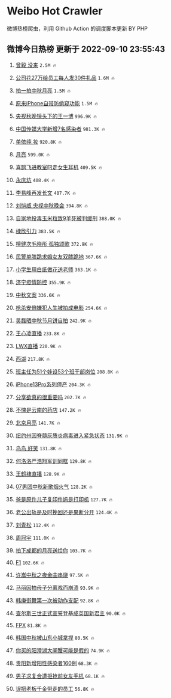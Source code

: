 # Weibo Hot Crawler 



微博热榜爬虫，利用 Github Action 的调度脚本更新 BY PHP 


## 微博今日热榜 更新于 2022-09-10 23:55:43 
1. [曾毅 没来](https://s.weibo.com/weibo?q=%E6%9B%BE%E6%AF%85%20%E6%B2%A1%E6%9D%A5&t=31&band_rank=1&Refer=top) `2.5M 🔥` 

1. [公司花27万给员工每人发30件礼品](https://s.weibo.com/weibo?q=%23%E5%85%AC%E5%8F%B8%E8%8A%B127%E4%B8%87%E7%BB%99%E5%91%98%E5%B7%A5%E6%AF%8F%E4%BA%BA%E5%8F%9130%E4%BB%B6%E7%A4%BC%E5%93%81%23&t=31&band_rank=2&Refer=top) `1.6M 🔥` 

1. [拍一拍中秋月亮](https://s.weibo.com/weibo?q=%23%E6%8B%8D%E4%B8%80%E6%8B%8D%E4%B8%AD%E7%A7%8B%E6%9C%88%E4%BA%AE%23&t=31&band_rank=3&Refer=top) `1.5M 🔥` 

1. [原来iPhone自带防偷窥功能](https://s.weibo.com/weibo?q=%23%E5%8E%9F%E6%9D%A5iPhone%E8%87%AA%E5%B8%A6%E9%98%B2%E5%81%B7%E7%AA%A5%E5%8A%9F%E8%83%BD%23&t=31&band_rank=4&Refer=top) `1.5M 🔥` 

1. [央视秋晚镜头下的王一博](https://s.weibo.com/weibo?q=%23%E5%A4%AE%E8%A7%86%E7%A7%8B%E6%99%9A%E9%95%9C%E5%A4%B4%E4%B8%8B%E7%9A%84%E7%8E%8B%E4%B8%80%E5%8D%9A%23&t=31&band_rank=5&Refer=top) `996.9K 🔥` 

1. [中国传媒大学新增7名感染者](https://s.weibo.com/weibo?q=%23%E4%B8%AD%E5%9B%BD%E4%BC%A0%E5%AA%92%E5%A4%A7%E5%AD%A6%E6%96%B0%E5%A2%9E7%E5%90%8D%E6%84%9F%E6%9F%93%E8%80%85%23&t=31&band_rank=6&Refer=top) `981.3K 🔥` 

1. [单依纯 妆](https://s.weibo.com/weibo?q=%E5%8D%95%E4%BE%9D%E7%BA%AF%20%E5%A6%86&t=31&band_rank=7&Refer=top) `920.8K 🔥` 

1. [月亮](https://s.weibo.com/weibo?q=%23%E6%9C%88%E4%BA%AE%23&t=31&band_rank=8&Refer=top) `599.0K 🔥` 

1. [喜鹊飞进教室叼走女生耳机](https://s.weibo.com/weibo?q=%23%E5%96%9C%E9%B9%8A%E9%A3%9E%E8%BF%9B%E6%95%99%E5%AE%A4%E5%8F%BC%E8%B5%B0%E5%A5%B3%E7%94%9F%E8%80%B3%E6%9C%BA%23&t=31&band_rank=9&Refer=top) `409.5K 🔥` 

1. [永庆坊](https://s.weibo.com/weibo?q=%E6%B0%B8%E5%BA%86%E5%9D%8A&t=31&band_rank=10&Refer=top) `408.4K 🔥` 

1. [李易峰再发长文](https://s.weibo.com/weibo?q=%E6%9D%8E%E6%98%93%E5%B3%B0%E5%86%8D%E5%8F%91%E9%95%BF%E6%96%87&t=31&band_rank=11&Refer=top) `407.7K 🔥` 

1. [刘恺威 央视中秋晚会](https://s.weibo.com/weibo?q=%E5%88%98%E6%81%BA%E5%A8%81%20%E5%A4%AE%E8%A7%86%E4%B8%AD%E7%A7%8B%E6%99%9A%E4%BC%9A&t=31&band_rank=12&Refer=top) `394.8K 🔥` 

1. [自家地投毒玉米粒致9羊死被判缓刑](https://s.weibo.com/weibo?q=%23%E8%87%AA%E5%AE%B6%E5%9C%B0%E6%8A%95%E6%AF%92%E7%8E%89%E7%B1%B3%E7%B2%92%E8%87%B49%E7%BE%8A%E6%AD%BB%E8%A2%AB%E5%88%A4%E7%BC%93%E5%88%91%23&t=31&band_rank=13&Refer=top) `388.0K 🔥` 

1. [棣欣引力](https://s.weibo.com/weibo?q=%E6%A3%A3%E6%AC%A3%E5%BC%95%E5%8A%9B&t=31&band_rank=14&Refer=top) `383.5K 🔥` 

1. [檀健次毛晓彤 孤独颂歌](https://s.weibo.com/weibo?q=%E6%AA%80%E5%81%A5%E6%AC%A1%E6%AF%9B%E6%99%93%E5%BD%A4%20%E5%AD%A4%E7%8B%AC%E9%A2%82%E6%AD%8C&t=31&band_rank=15&Refer=top) `372.9K 🔥` 

1. [民警单膝跪求婚女友双膝跪地](https://s.weibo.com/weibo?q=%23%E6%B0%91%E8%AD%A6%E5%8D%95%E8%86%9D%E8%B7%AA%E6%B1%82%E5%A9%9A%E5%A5%B3%E5%8F%8B%E5%8F%8C%E8%86%9D%E8%B7%AA%E5%9C%B0%23&t=31&band_rank=16&Refer=top) `367.6K 🔥` 

1. [小学生用白纸做花送老师](https://s.weibo.com/weibo?q=%23%E5%B0%8F%E5%AD%A6%E7%94%9F%E7%94%A8%E7%99%BD%E7%BA%B8%E5%81%9A%E8%8A%B1%E9%80%81%E8%80%81%E5%B8%88%23&t=31&band_rank=17&Refer=top) `363.1K 🔥` 

1. [济宁疫情防控](https://s.weibo.com/weibo?q=%E6%B5%8E%E5%AE%81%E7%96%AB%E6%83%85%E9%98%B2%E6%8E%A7&t=31&band_rank=18&Refer=top) `355.9K 🔥` 

1. [中秋文案](https://s.weibo.com/weibo?q=%23%E4%B8%AD%E7%A7%8B%E6%96%87%E6%A1%88%23&t=31&band_rank=19&Refer=top) `336.6K 🔥` 

1. [枪杀安倍嫌犯人生被拍成电影](https://s.weibo.com/weibo?q=%23%E6%9E%AA%E6%9D%80%E5%AE%89%E5%80%8D%E5%AB%8C%E7%8A%AF%E4%BA%BA%E7%94%9F%E8%A2%AB%E6%8B%8D%E6%88%90%E7%94%B5%E5%BD%B1%23&t=31&band_rank=20&Refer=top) `254.6K 🔥` 

1. [吴磊晒中秋节月饼自拍](https://s.weibo.com/weibo?q=%23%E5%90%B4%E7%A3%8A%E6%99%92%E4%B8%AD%E7%A7%8B%E8%8A%82%E6%9C%88%E9%A5%BC%E8%87%AA%E6%8B%8D%23&t=31&band_rank=21&Refer=top) `242.9K 🔥` 

1. [王心凌直播](https://s.weibo.com/weibo?q=%E7%8E%8B%E5%BF%83%E5%87%8C%E7%9B%B4%E6%92%AD&t=31&band_rank=22&Refer=top) `233.8K 🔥` 

1. [LWX直播](https://s.weibo.com/weibo?q=LWX%E7%9B%B4%E6%92%AD&t=31&band_rank=23&Refer=top) `220.9K 🔥` 

1. [西湖](https://s.weibo.com/weibo?q=%E8%A5%BF%E6%B9%96&t=31&band_rank=24&Refer=top) `217.8K 🔥` 

1. [班主任为51个娃设53个班干部岗位](https://s.weibo.com/weibo?q=%23%E7%8F%AD%E4%B8%BB%E4%BB%BB%E4%B8%BA51%E4%B8%AA%E5%A8%83%E8%AE%BE53%E4%B8%AA%E7%8F%AD%E5%B9%B2%E9%83%A8%E5%B2%97%E4%BD%8D%23&t=31&band_rank=25&Refer=top) `208.8K 🔥` 

1. [iPhone13Pro系列停产](https://s.weibo.com/weibo?q=%23iPhone13Pro%E7%B3%BB%E5%88%97%E5%81%9C%E4%BA%A7%23&t=31&band_rank=26&Refer=top) `204.3K 🔥` 

1. [分享欲真的很重要吗](https://s.weibo.com/weibo?q=%23%E5%88%86%E4%BA%AB%E6%AC%B2%E7%9C%9F%E7%9A%84%E5%BE%88%E9%87%8D%E8%A6%81%E5%90%97%23&t=31&band_rank=27&Refer=top) `202.7K 🔥` 

1. [不愧是云南的药店](https://s.weibo.com/weibo?q=%23%E4%B8%8D%E6%84%A7%E6%98%AF%E4%BA%91%E5%8D%97%E7%9A%84%E8%8D%AF%E5%BA%97%23&t=31&band_rank=28&Refer=top) `147.2K 🔥` 

1. [北京月亮](https://s.weibo.com/weibo?q=%23%E5%8C%97%E4%BA%AC%E6%9C%88%E4%BA%AE%23&t=31&band_rank=29&Refer=top) `141.7K 🔥` 

1. [纽约州因脊髓灰质炎病毒进入紧急状态](https://s.weibo.com/weibo?q=%23%E7%BA%BD%E7%BA%A6%E5%B7%9E%E5%9B%A0%E8%84%8A%E9%AB%93%E7%81%B0%E8%B4%A8%E7%82%8E%E7%97%85%E6%AF%92%E8%BF%9B%E5%85%A5%E7%B4%A7%E6%80%A5%E7%8A%B6%E6%80%81%23&t=31&band_rank=30&Refer=top) `131.9K 🔥` 

1. [鸟鸟 好笑](https://s.weibo.com/weibo?q=%23%E9%B8%9F%E9%B8%9F%20%E5%A5%BD%E7%AC%91%23&t=31&band_rank=31&Refer=top) `131.8K 🔥` 

1. [何洛洛严浩翔军训同框](https://s.weibo.com/weibo?q=%23%E4%BD%95%E6%B4%9B%E6%B4%9B%E4%B8%A5%E6%B5%A9%E7%BF%94%E5%86%9B%E8%AE%AD%E5%90%8C%E6%A1%86%23&t=31&band_rank=32&Refer=top) `129.8K 🔥` 

1. [王鹤棣直播](https://s.weibo.com/weibo?q=%23%E7%8E%8B%E9%B9%A4%E6%A3%A3%E7%9B%B4%E6%92%AD%23&t=31&band_rank=33&Refer=top) `128.9K 🔥` 

1. [07男团中秋新歌烟火气](https://s.weibo.com/weibo?q=%2307%E7%94%B7%E5%9B%A2%E4%B8%AD%E7%A7%8B%E6%96%B0%E6%AD%8C%E7%83%9F%E7%81%AB%E6%B0%94%23&t=31&band_rank=34&Refer=top) `128.2K 🔥` 

1. [爸是原件儿子复印件妈是打印机](https://s.weibo.com/weibo?q=%23%E7%88%B8%E6%98%AF%E5%8E%9F%E4%BB%B6%E5%84%BF%E5%AD%90%E5%A4%8D%E5%8D%B0%E4%BB%B6%E5%A6%88%E6%98%AF%E6%89%93%E5%8D%B0%E6%9C%BA%23&t=31&band_rank=35&Refer=top) `127.7K 🔥` 

1. [老公出轨是及时挽回还是果断分开](https://s.weibo.com/weibo?q=%23%E8%80%81%E5%85%AC%E5%87%BA%E8%BD%A8%E6%98%AF%E5%8F%8A%E6%97%B6%E6%8C%BD%E5%9B%9E%E8%BF%98%E6%98%AF%E6%9E%9C%E6%96%AD%E5%88%86%E5%BC%80%23&t=31&band_rank=36&Refer=top) `124.4K 🔥` 

1. [刘青松](https://s.weibo.com/weibo?q=%E5%88%98%E9%9D%92%E6%9D%BE&t=31&band_rank=37&Refer=top) `112.4K 🔥` 

1. [周冠宇](https://s.weibo.com/weibo?q=%E5%91%A8%E5%86%A0%E5%AE%87&t=31&band_rank=38&Refer=top) `111.0K 🔥` 

1. [拍下成都的月亮送给你](https://s.weibo.com/weibo?q=%23%E6%8B%8D%E4%B8%8B%E6%88%90%E9%83%BD%E7%9A%84%E6%9C%88%E4%BA%AE%E9%80%81%E7%BB%99%E4%BD%A0%23&t=31&band_rank=39&Refer=top) `103.7K 🔥` 

1. [F1](https://s.weibo.com/weibo?q=F1&t=31&band_rank=40&Refer=top) `102.6K 🔥` 

1. [许嵩中秋之夜金曲串烧](https://s.weibo.com/weibo?q=%23%E8%AE%B8%E5%B5%A9%E4%B8%AD%E7%A7%8B%E4%B9%8B%E5%A4%9C%E9%87%91%E6%9B%B2%E4%B8%B2%E7%83%A7%23&t=31&band_rank=41&Refer=top) `97.5K 🔥` 

1. [马丽因拍母子分离戏而崩溃](https://s.weibo.com/weibo?q=%23%E9%A9%AC%E4%B8%BD%E5%9B%A0%E6%8B%8D%E6%AF%8D%E5%AD%90%E5%88%86%E7%A6%BB%E6%88%8F%E8%80%8C%E5%B4%A9%E6%BA%83%23&t=31&band_rank=42&Refer=top) `93.9K 🔥` 

1. [韩庚街舞第一次被动作支配](https://s.weibo.com/weibo?q=%23%E9%9F%A9%E5%BA%9A%E8%A1%97%E8%88%9E%E7%AC%AC%E4%B8%80%E6%AC%A1%E8%A2%AB%E5%8A%A8%E4%BD%9C%E6%94%AF%E9%85%8D%23&t=31&band_rank=43&Refer=top) `92.8K 🔥` 

1. [查尔斯三世正式宣誓登基成英国新君主](https://s.weibo.com/weibo?q=%23%E6%9F%A5%E5%B0%94%E6%96%AF%E4%B8%89%E4%B8%96%E6%AD%A3%E5%BC%8F%E5%AE%A3%E8%AA%93%E7%99%BB%E5%9F%BA%E6%88%90%E8%8B%B1%E5%9B%BD%E6%96%B0%E5%90%9B%E4%B8%BB%23&t=31&band_rank=44&Refer=top) `90.0K 🔥` 

1. [FPX](https://s.weibo.com/weibo?q=FPX&t=31&band_rank=45&Refer=top) `81.8K 🔥` 

1. [韩国中秋被山东小城拿捏](https://s.weibo.com/weibo?q=%23%E9%9F%A9%E5%9B%BD%E4%B8%AD%E7%A7%8B%E8%A2%AB%E5%B1%B1%E4%B8%9C%E5%B0%8F%E5%9F%8E%E6%8B%BF%E6%8D%8F%23&t=31&band_rank=46&Refer=top) `80.5K 🔥` 

1. [你买的阳澄湖大闸蟹可能是假的](https://s.weibo.com/weibo?q=%23%E4%BD%A0%E4%B9%B0%E7%9A%84%E9%98%B3%E6%BE%84%E6%B9%96%E5%A4%A7%E9%97%B8%E8%9F%B9%E5%8F%AF%E8%83%BD%E6%98%AF%E5%81%87%E7%9A%84%23&t=31&band_rank=47&Refer=top) `74.9K 🔥` 

1. [贵阳新增阳性感染者160例](https://s.weibo.com/weibo?q=%23%E8%B4%B5%E9%98%B3%E6%96%B0%E5%A2%9E%E9%98%B3%E6%80%A7%E6%84%9F%E6%9F%93%E8%80%85160%E4%BE%8B%23&t=31&band_rank=48&Refer=top) `68.3K 🔥` 

1. [男子求复合遭拒抢前女友手机](https://s.weibo.com/weibo?q=%23%E7%94%B7%E5%AD%90%E6%B1%82%E5%A4%8D%E5%90%88%E9%81%AD%E6%8B%92%E6%8A%A2%E5%89%8D%E5%A5%B3%E5%8F%8B%E6%89%8B%E6%9C%BA%23&t=31&band_rank=49&Refer=top) `68.1K 🔥` 

1. [误把老板千金带走的员工](https://s.weibo.com/weibo?q=%23%E8%AF%AF%E6%8A%8A%E8%80%81%E6%9D%BF%E5%8D%83%E9%87%91%E5%B8%A6%E8%B5%B0%E7%9A%84%E5%91%98%E5%B7%A5%23&t=31&band_rank=50&Refer=top) `56.8K 🔥` 

